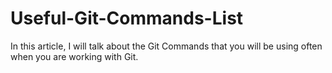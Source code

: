 # Useful-Git-Commands-List
In this article, I will talk about the Git Commands that you will be using often when you are working with Git.
